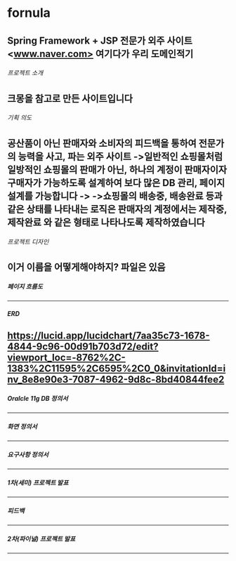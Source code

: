 # fornula
Spring Framework + JSP 전문가 외주 사이트
<www.naver.com> 여기다가 우리 도메인적기
---
###### 프로젝트 소개
크몽을 참고로 만든 사이트입니다 
---

###### 기획 의도
공산품이 아닌 판매자와 소비자의 피드백을 통하여 전문가의 능력을 사고, 파는 외주 사이트
->일반적인 쇼핑몰처럼 일방적인 쇼핑몰의 판매가 아닌, 하나의 계정이 판매자이자 구매자가 가능하도록 설계하여 보다 많은 DB 관리, 페이지 설계를 가능합니다
-> ->쇼핑몰의 배송중, 배송완료 등과 같은 상태를 나타내는 로직은 판매자의 계정에서는 제작중, 제작완료 와 같은 형태로 나타나도록 제작하였습니다
---

###### 프로젝트 디자인
이거 이름을 어떻게해야하지? 파일은 있음 
---

##### 페이지 흐름도

---

##### ERD 
https://lucid.app/lucidchart/7aa35c73-1678-4844-9c96-00d91b703d72/edit?viewport_loc=-8762%2C-1383%2C11595%2C6595%2C0_0&invitationId=inv_8e8e90e3-7087-4962-9d8c-8bd40844fee2
---

##### Oralcle 11g DB 정의서
---

##### 화면 정의서
---

##### 요구사항 정의서
---

##### 1차(세미) 프로젝트 발표
---

##### 피드백
---

##### 2차(파이널) 프로젝트 발표
---

